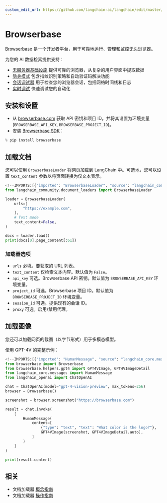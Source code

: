 ```yaml
---
custom_edit_url: https://github.com/langchain-ai/langchain/edit/master/docs/docs/integrations/document_loaders/browserbase.ipynb
---
```

# Browserbase

[Browserbase](https://browserbase.com) 是一个开发者平台，用于可靠地运行、管理和监控无头浏览器。

为您的 AI 数据检索提供支持：
- [无服务器基础设施](https://docs.browserbase.com/under-the-hood) 提供可靠的浏览器，从复杂的用户界面中提取数据
- [隐身模式](https://docs.browserbase.com/features/stealth-mode) 包含指纹识别策略和自动验证码解决功能
- [会话调试器](https://docs.browserbase.com/features/sessions) 用于检查您的浏览器会话，包括网络时间线和日志
- [实时调试](https://docs.browserbase.com/guides/session-debug-connection/browser-remote-control) 快速调试您的自动化

## 安装和设置

- 从 [browserbase.com](https://browserbase.com) 获取 API 密钥和项目 ID，并将其设置为环境变量 (`BROWSERBASE_API_KEY`, `BROWSERBASE_PROJECT_ID`)。
- 安装 [Browserbase SDK](http://github.com/browserbase/python-sdk)：


```python
% pip install browserbase
```

## 加载文档

您可以使用 `BrowserbaseLoader` 将网页加载到 LangChain 中。可选地，您可以设置 `text_content` 参数以将页面转换为仅文本表示。


```python
<!--IMPORTS:[{"imported": "BrowserbaseLoader", "source": "langchain_community.document_loaders", "docs": "https://python.langchain.com/api_reference/community/document_loaders/langchain_community.document_loaders.browserbase.BrowserbaseLoader.html", "title": "Browserbase"}]-->
from langchain_community.document_loaders import BrowserbaseLoader
```


```python
loader = BrowserbaseLoader(
    urls=[
        "https://example.com",
    ],
    # Text mode
    text_content=False,
)

docs = loader.load()
print(docs[0].page_content[:61])
```

### 加载器选项

- `urls` 必填。要获取的 URL 列表。
- `text_content` 仅检索文本内容。默认值为 `False`。
- `api_key` 可选。Browserbase API 密钥。默认值为 `BROWSERBASE_API_KEY` 环境变量。
- `project_id` 可选。Browserbase 项目 ID。默认值为 `BROWSERBASE_PROJECT_ID` 环境变量。
- `session_id` 可选。提供现有的会话 ID。
- `proxy` 可选。启用/禁用代理。

## 加载图像

您还可以加载网页的截图（以字节形式）用于多模态模型。

使用 GPT-4V 的完整示例：


```python
<!--IMPORTS:[{"imported": "HumanMessage", "source": "langchain_core.messages", "docs": "https://python.langchain.com/api_reference/core/messages/langchain_core.messages.human.HumanMessage.html", "title": "Browserbase"}, {"imported": "ChatOpenAI", "source": "langchain_openai", "docs": "https://python.langchain.com/api_reference/openai/chat_models/langchain_openai.chat_models.base.ChatOpenAI.html", "title": "Browserbase"}]-->
from browserbase import Browserbase
from browserbase.helpers.gpt4 import GPT4VImage, GPT4VImageDetail
from langchain_core.messages import HumanMessage
from langchain_openai import ChatOpenAI

chat = ChatOpenAI(model="gpt-4-vision-preview", max_tokens=256)
browser = Browserbase()

screenshot = browser.screenshot("https://browserbase.com")

result = chat.invoke(
    [
        HumanMessage(
            content=[
                {"type": "text", "text": "What color is the logo?"},
                GPT4VImage(screenshot, GPT4VImageDetail.auto),
            ]
        )
    ]
)

print(result.content)
```


## 相关

- 文档加载器 [概念指南](/docs/concepts/#document-loaders)
- 文档加载器 [操作指南](/docs/how_to/#document-loaders)

